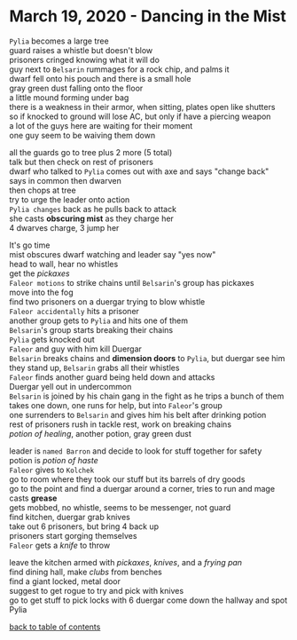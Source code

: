 # March 19, 2020 - Dancing in the Mist

`Pylia` becomes a large tree  
guard raises a whistle but doesn't blow  
prisoners cringed knowing what it will do  
guy next to `Belsarin` rummages for a rock chip, and palms it  
dwarf fell onto his pouch and there is a small hole  
gray green dust falling onto the floor  
a little mound forming under bag  
there is a weakness in their armor, when sitting, plates open like shutters  
so if knocked to ground will lose AC, but only if have a piercing weapon  
a lot of the guys here are waiting for their moment  
one guy seem to be waiving them down  

all the guards go to tree plus 2 more (5 total)  
talk but then check on rest of prisoners  
dwarf who talked to `Pylia` comes out with axe and says "change back"  
says in common then dwarven  
then chops at tree  
try to urge the leader onto action  
`Pylia changes` back as he pulls back to attack  
she casts **obscuring mist** as they charge her  
4 dwarves charge, 3 jump her  

It's go time  
mist obscures dwarf watching and leader say "yes now"  
head to wall, hear no whistles  
get the _pickaxes_  
`Faleor motions` to strike chains until `Belsarin`'s group has pickaxes  
move into the fog  
find two prisoners on a duergar trying to blow whistle  
`Faleor accidentally` hits a prisoner  
another group gets to `Pylia` and hits one of them  
`Belsarin`'s group starts breaking their chains  
`Pylia` gets knocked out  
`Faleor` and guy with him kill Duergar  
`Belsarin` breaks chains and **dimension doors** to `Pylia`, but duergar see him  
they stand up, `Belsarin` grabs all their whistles  
`Faleor` finds another guard being held down and attacks  
Duergar yell out in undercommon  
`Belsarin` is joined by his chain gang in the fight as he trips a bunch of them  
takes one down, one runs for help, but into `Faleor`'s group  
one surrenders to `Belsarin` and gives him his belt after drinking potion  
rest of prisoners rush in tackle rest, work on breaking chains  
_potion of healing_, another potion, gray green dust  

leader is `named Barron` and decide to look for stuff together for safety  
potion is _potion of haste_  
`Faleor` gives to `Kolchek`  
go to room where they took our stuff but its barrels of dry goods  
go to the point and find a duergar around a corner, tries to run and mage casts **grease**  
gets mobbed, no whistle, seems to be messenger, not guard  
find kitchen, duergar grab knives  
take out 6 prisoners, but bring 4 back up  
prisoners start gorging themselves  
`Faleor` gets a _knife_ to throw  

leave the kitchen armed with _pickaxes_, _knives_, and a _frying pan_  
find dining hall, make _clubs_ from benches  
find a giant locked, metal door  
suggest to get rogue to try and pick with knives  
go to get stuff to pick locks with 6 duergar come down the hallway and spot Pylia  

[back to table of contents](/sessions/TOC.md)
